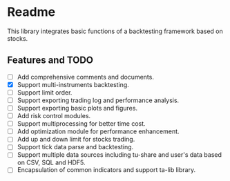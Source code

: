 # Readme

This library integrates basic functions of a backtesting framework based on stocks.

## Features and TODO

- [ ] Add comprehensive comments and documents.
- [x] Support multi-instruments backtesting.
- [ ] Support limit order.
- [ ] Support exporting trading log and performance analysis.
- [ ] Support exporting basic plots and figures.
- [ ] Add risk control modules.
- [ ] Support multiprocessing for better time cost.
- [ ] Add optimization module for performance enhancement.
- [ ] Add up and down limit for stocks trading.
- [ ] Support tick data parse and backtesting.
- [ ] Support multiple data sources including tu-share and user's data based on CSV, SQL and HDF5.
- [ ] Encapsulation of common indicators and support ta-lib library.
